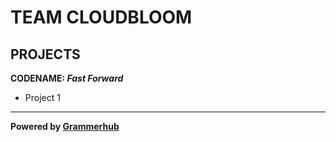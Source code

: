 # TEAM CLOUDBLOOM

## PROJECTS

**CODENAME: _Fast Forward_**
- Project 1



______________________________
**Powered by [Grammerhub](http://discord.grammerhub.org)**



